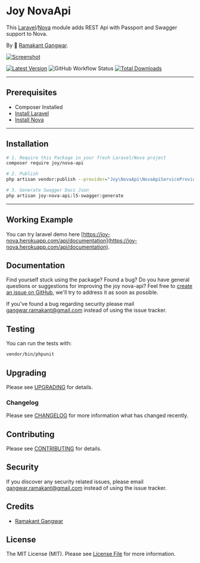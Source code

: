 # Joy NovaApi

This [Laravel](https://laravel.com/)/[Nova](https://nova.devdojo.com/) module adds REST Api with Passport and Swagger support to Nova.

By 🐼 [Ramakant Gangwar](https://github.com/rxcod9).

[![Screenshot](https://raw.githubusercontent.com/rxcod9/joy-nova-api/main/cover.jpg)](https://joy-nova.herokuapp.com/api/documentation)

[![Latest Version](https://img.shields.io/github/v/release/rxcod9/joy-nova-api?style=flat-square)](https://github.com/rxcod9/joy-nova-api/releases)
![GitHub Workflow Status](https://img.shields.io/github/workflow/status/rxcod9/joy-nova-api/run-tests?label=tests)
[![Total Downloads](https://img.shields.io/packagist/dt/joy/nova-api.svg?style=flat-square)](https://packagist.org/packages/joy/nova-api)

---

## Prerequisites

*   Composer Installed
*   [Install Laravel](https://laravel.com/docs/installation)
*   [Install Nova](https://github.com/the-control-group/nova)

---

## Installation

```bash
# 1. Require this Package in your fresh Laravel/Nova project
composer require joy/nova-api

# 2. Publish
php artisan vendor:publish --provider="Joy\NovaApi\NovaApiServiceProvider" --force

# 3. Generate Swagger Docs Json
php artisan joy-nova-api:l5-swagger:generate
```

---

<!-- ## Usage

Installation generates.

--- -->

<!-- ## Views Customization

In order to override views delivered by Nova DataTable, copy contents from ``vendor/joy/nova-api/resources/views`` to the ``views/vendor/joy-nova-api`` directory of your Laravel installation. -->

## Working Example

You can try laravel demo here [https://joy-nova.herokuapp.com/api/documentation](https://joy-nova.herokuapp.com/api/documentation).

## Documentation

Find yourself stuck using the package? Found a bug? Do you have general questions or suggestions for improving the joy nova-api? Feel free to [create an issue on GitHub](https://github.com/rxcod9/joy-nova-api/issues), we'll try to address it as soon as possible.

If you've found a bug regarding security please mail [gangwar.ramakant@gmail.com](mailto:gangwar.ramakant@gmail.com) instead of using the issue tracker.

## Testing

You can run the tests with:

```bash
vendor/bin/phpunit
```

## Upgrading

Please see [UPGRADING](UPGRADING.md) for details.

### Changelog

Please see [CHANGELOG](CHANGELOG.md) for more information what has changed recently.

## Contributing

Please see [CONTRIBUTING](CONTRIBUTING.md) for details.

## Security

If you discover any security related issues, please email [gangwar.ramakant@gmail.com](mailto:gangwar.ramakant@gmail.com) instead of using the issue tracker.

## Credits

- [Ramakant Gangwar](https://github.com/rxcod9)

## License

The MIT License (MIT). Please see [License File](LICENSE.md) for more information.
